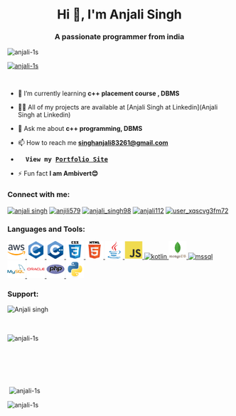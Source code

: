 <h1 align="center">Hi 👋, I'm Anjali Singh</h1>
<h3 align="center">A passionate programmer from india</h3>

<p align="left"> <img src="https://komarev.com/ghpvc/?username=anjali-1s&label=Profile%20views&color=0e75b6&style=flat" alt="anjali-1s" /> </p>

<p align="left"> <a href="https://github.com/ryo-ma/github-profile-trophy"><img src="https://github-profile-trophy.vercel.app/?username=anjali-1s" alt="anjali-1s" /></a> </p>

<p align="left"> <a href="https://twitter.com/" target="blank"><img src="https://img.shields.io/twitter/follow/?logo=twitter&style=for-the-badge" alt="" /></a> </p>

- 🌱 I’m currently learning **c++ placement course , DBMS**

- 👨‍💻 All of my projects are available at [Anjali Singh at Linkedin](Anjali Singh at Linkedin)

- 💬 Ask me about **c++ programming, DBMS**

- 📫 How to reach me **singhanjali83261@gmail.com**

- <pre> <b> View my <a href = "http://127.0.0.1:5500/index.html">Portfolio Site</a></b></pre>


- ⚡ Fun fact **I am Ambivert😊**

<h3 align="left">Connect with me:</h3>
<p align="left">
<a href="https://linkedin.com/in/anjali singh" target="blank"><img align="center" src="https://raw.githubusercontent.com/rahuldkjain/github-profile-readme-generator/master/src/images/icons/Social/linked-in-alt.svg" alt="anjali singh" height="30" width="40" /></a>
<a href="https://instagram.com/anjili579" target="blank"><img align="center" src="https://raw.githubusercontent.com/rahuldkjain/github-profile-readme-generator/master/src/images/icons/Social/instagram.svg" alt="anjili579" height="30" width="40" /></a>
<a href="https://www.codechef.com/users/anjali_singh98" target="blank"><img align="center" src="https://cdn.jsdelivr.net/npm/simple-icons@3.1.0/icons/codechef.svg" alt="anjali_singh98" height="30" width="40" /></a>
<a href="https://www.leetcode.com/anjali112" target="blank"><img align="center" src="https://raw.githubusercontent.com/rahuldkjain/github-profile-readme-generator/master/src/images/icons/Social/leet-code.svg" alt="anjali112" height="30" width="40" /></a>
<a href="https://auth.geeksforgeeks.org/user/user_xqscvg3fm72" target="blank"><img align="center" src="https://raw.githubusercontent.com/rahuldkjain/github-profile-readme-generator/master/src/images/icons/Social/geeks-for-geeks.svg" alt="user_xqscvg3fm72" height="30" width="40" /></a>
</p>

<h3 align="left">Languages and Tools:</h3>
<p align="left"> <a href="https://aws.amazon.com" target="_blank" rel="noreferrer"> <img src="https://raw.githubusercontent.com/devicons/devicon/master/icons/amazonwebservices/amazonwebservices-original-wordmark.svg" alt="aws" width="40" height="40"/> </a> <a href="https://www.cprogramming.com/" target="_blank" rel="noreferrer"> <img src="https://raw.githubusercontent.com/devicons/devicon/master/icons/c/c-original.svg" alt="c" width="40" height="40"/> </a> <a href="https://www.w3schools.com/cpp/" target="_blank" rel="noreferrer"> <img src="https://raw.githubusercontent.com/devicons/devicon/master/icons/cplusplus/cplusplus-original.svg" alt="cplusplus" width="40" height="40"/> </a> <a href="https://www.w3schools.com/css/" target="_blank" rel="noreferrer"> <img src="https://raw.githubusercontent.com/devicons/devicon/master/icons/css3/css3-original-wordmark.svg" alt="css3" width="40" height="40"/> </a> <a href="https://www.w3.org/html/" target="_blank" rel="noreferrer"> <img src="https://raw.githubusercontent.com/devicons/devicon/master/icons/html5/html5-original-wordmark.svg" alt="html5" width="40" height="40"/> </a> <a href="https://www.java.com" target="_blank" rel="noreferrer"> <img src="https://raw.githubusercontent.com/devicons/devicon/master/icons/java/java-original.svg" alt="java" width="40" height="40"/> </a> <a href="https://developer.mozilla.org/en-US/docs/Web/JavaScript" target="_blank" rel="noreferrer"> <img src="https://raw.githubusercontent.com/devicons/devicon/master/icons/javascript/javascript-original.svg" alt="javascript" width="40" height="40"/> </a> <a href="https://kotlinlang.org" target="_blank" rel="noreferrer"> <img src="https://www.vectorlogo.zone/logos/kotlinlang/kotlinlang-icon.svg" alt="kotlin" width="40" height="40"/> </a> <a href="https://www.mongodb.com/" target="_blank" rel="noreferrer"> <img src="https://raw.githubusercontent.com/devicons/devicon/master/icons/mongodb/mongodb-original-wordmark.svg" alt="mongodb" width="40" height="40"/> </a> <a href="https://www.microsoft.com/en-us/sql-server" target="_blank" rel="noreferrer"> <img src="https://www.svgrepo.com/show/303229/microsoft-sql-server-logo.svg" alt="mssql" width="40" height="40"/> </a> <a href="https://www.mysql.com/" target="_blank" rel="noreferrer"> <img src="https://raw.githubusercontent.com/devicons/devicon/master/icons/mysql/mysql-original-wordmark.svg" alt="mysql" width="40" height="40"/> </a> <a href="https://www.oracle.com/" target="_blank" rel="noreferrer"> <img src="https://raw.githubusercontent.com/devicons/devicon/master/icons/oracle/oracle-original.svg" alt="oracle" width="40" height="40"/> </a> <a href="https://www.php.net" target="_blank" rel="noreferrer"> <img src="https://raw.githubusercontent.com/devicons/devicon/master/icons/php/php-original.svg" alt="php" width="40" height="40"/> </a> <a href="https://www.python.org" target="_blank" rel="noreferrer"> <img src="https://raw.githubusercontent.com/devicons/devicon/master/icons/python/python-original.svg" alt="python" width="40" height="40"/> </a> </p>

<h3 align="left">Support:</h3>
<p><a href="https://www.buymeacoffee.com/Anjali singh"> <img align="left" src="https://cdn.buymeacoffee.com/buttons/v2/default-yellow.png" height="50" width="210" alt="Anjali singh" /></a></p><br><br><br>

<p><img align="left" src="https://github-readme-stats.vercel.app/api/top-langs?username=anjali-1s&show_icons=true&locale=en&layout=compact" alt="anjali-1s" /></p><br><br><br><br><br><br>

<p>&nbsp;<img align="center" src="https://github-readme-stats.vercel.app/api?username=anjali-1s&show_icons=true&locale=en" alt="anjali-1s" /></p>

<p><img align="center" src="https://github-readme-streak-stats.herokuapp.com/?user=anjali-1s&" alt="anjali-1s" /></p>
